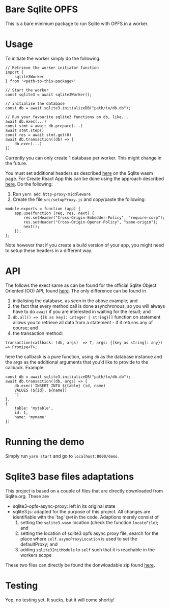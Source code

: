 # Bare Sqlite OPFS 
This is a bare minimum package to run Sqlite with OPFS in a worker.

# Usage
To initiate the worker simply do the following:

```
// Retrieve the worker initiator function
import {
    sqlite3Worker
} from '<path-to-this-package>'

// Start the worker
const sqlite3 = await sqlite3Worker();

// initialise the database
const db = await sqlite3.initializeDB("path/to/db.db");

// Run your favourite sqlite3 functions on db, like...
await db.exec(...)
const stmt = await db.prepare(...)
await stmt.step()
const res = await stmt.get(0)
await db.transaction((db) => {
    db.exec(...)
})
```

Currently you can only create 1 database per worker. This might change in the future.

You must set additional headers as described [here](https://sqlite.org/wasm/doc/trunk/persistence.md) on the Sqlite wasm page.
For Create React App this can be done using the approach described [here](https://create-react-app.dev/docs/proxying-api-requests-in-development/#configuring-the-proxy-manually). Do the following: 
1. Run `yarn add http-proxy-middleware`
2. Create the file `src/setupProxy.js` and copy/paste the following:

```
module.exports = function (app) {
    app.use(function (req, res, next) {
        res.setHeader("Cross-Origin-Embedder-Policy", "require-corp");
        res.setHeader("Cross-Origin-Opener-Policy", "same-origin");
        next();
    });
};
```

Note however that if you create a build version of your app, you might need to setup these headers in a different way.

# API
The follows the exect same as can be found for the official Sqlite Object Oriented (OO) API, found [here](https://sqlite.org/wasm/doc/trunk/api-oo1.md#db-transaction). The only difference can be found in 
1. initialising the database, as seen in the above example; and 
2. the fact that every method call is done asynchronous, so you will always have to do `await` if you are interested in waiting for the result; and
3. `db.all() => {[k as key]: integer | string}[]` function on statement allows you to retrieve all data from a statement - if it returns any of course; and
4. the transaction method:

```
transaction(callback: (db, args)  => T, args: {[key as string]: any}) => Promise<T>;
```
here the callback is a pure function, using `db` as the database instance and the args as the additional arguments that you'd like to provide to the callback. Example:

```
const db = await sqlite3.initializeDB("path/to/db.db");
await db.transaction((db, args) => {
    db.exec(`INSERT INTO ${table} (id, name)
    VALUES (${id}, ${name})
    `)
},
{
    table: 'mytable',
    id: 1,
    name: 'myname'
})
```

# Running the demo
Simply run `yarn start` and go to `localhost:8000/demo`.

# Sqlite3 base files adaptations
This project is based on a couple of files that are directly downloaded from Sqlite.org. These are 

* sqlite3-opfs-async-proxy: left in its original state
* sqlite3.js: adapted for the purpose of this project. All changes are identifiable with the 'tag' `@NM` in the code. Adaptions merely consist of 
    1. setting the `sqlite3.wasm` location (check the function `locateFile`); and 
    2. setting the location of sqlite3 opfs async proxy file, search for the place where `self.asyncProxyLocation` is used to set the defaultProxy; and
    3. adding `sqlite3InitModule` to `self` such that it is reachable in the workers scope


These two files can directly be found the donwloadable zip found [here](https://sqlite.org/wasm/uv/snapshot.html).

# Testing
Yep, no testing yet. It sucks, but it will come shortly!
